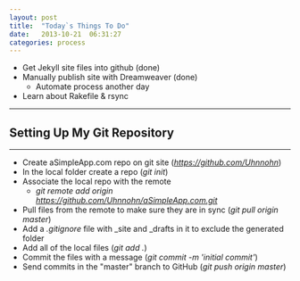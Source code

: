 ```yaml
---
layout: post
title:  "Today`s Things To Do"
date:   2013-10-21  06:31:27
categories: process
---
```



* Get Jekyll site files into github (done)
* Manually publish site with Dreamweaver (done)
	* Automate process another day
* Learn about Rakefile & rsync   

***
## Setting Up My Git Repository
***

* Create aSimpleApp.com repo on git site (_https://github.com/Uhnnohn_)
* In the local folder create a repo (_git init_)
* Associate the local repo with the remote
	* _git remote add origin https://github.com/Uhnnohn/aSimpleApp.com.git_
* Pull files from the remote to make sure they are in sync (_git pull origin master_) 
* Add a _.gitignore_ file with _site and _drafts in it to exclude the generated folder
* Add all of the local files (_git add ._)
* Commit the files with a message (_git commit -m 'initial commit'_)
* Send commits in the "master" branch to GitHub (_git push origin master_)

